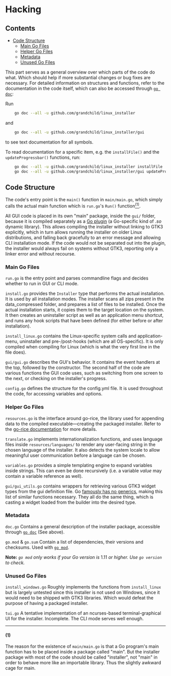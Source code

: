# Hacking

## Contents
* [Code Structure](#code-structure)
  * [Main Go Files](#main-go-files)
  * [Helper Go Files](#helper-go-files)
  * [Metadata](#metadata)
  * [Unused Go Files](#unused-go-files)

This part serves as a general overview over which parts of the code do what. Which
should help if more substantial changes or bug fixes are necessary. For detailed
information on structures and functions, refer to the documentation in the code itself,
which can also be accessed through
[`go doc`](https://golang.org/cmd/go/#hdr-Show_documentation_for_package_or_symbol):

Run
```bash
    go doc --all -u github.com/grandchild/linux_installer
```
and 
```bash
    go doc --all -u github.com/grandchild/linux_installer/gui
```

to see text documentation for all symbols.

To read documentation for a specific item, e.g. the `installFile()` and the
`updateProgressbar()` functions, run:

```bash
    go doc --all -u github.com/grandchild/linux_installer installFile
    go doc --all -u github.com/grandchild/linux_installer/gui updateProgressbar
```


## Code Structure

The code's entry point is the `main()` function in `main/main.go`, which simply calls
the actual main function which is `run.go`'s `Run()`
function[<sup>(1)</sup>](#1).

All GUI code is placed in its own "main" package, inside the `gui/` folder, because it
is compiled separately as a [Go plugin](https://golang.org/pkg/plugin/) (a Go-specific
kind of *.so* dynamic library). This allows compiling the installer without linking to
GTK3 explicitly, which in turn allows running the installer on older Linux
distributions, and falling back gracefully to an error message and allowing CLI
installation mode. If the code would not be separated out into the plugin, the installer
would always fail on systems without GTK3, reporting only a linker error and without
recourse.


### Main Go Files

`run.go` is the entry point and parses commandline flags and decides whether to run in
GUI or CLI mode.

`install.go` provides the `Installer` type that performs the actual installation. It is
used by all installation modes. The installer scans all zips present in the
data_compressed folder, and prepares a list of files to be installed. Once the actual
installation starts, it copies them to the target location on the system. It then
creates an uninstaller script as well as an application menu shortcut, and runs any hook
scripts that have been defined (for either before or after installation).

`install_linux.go` contains the Linux-specific system calls and application-menu,
uninstaller and pre-/post-hooks (which are all OS-specific). It is only compiled when
compiling for Linux (which is what the very first line in the file does).

`gui/gui.go` describes the GUI's behavior. It contains the event handlers at the top,
followed by the constructor. The second half of the code are various functions the GUI
code uses, such as switching from one screen to the next, or checking on the installer's
progress.

`config.go` defines the structure for the config.yml file. It is used throughout the
code, for accessing variables and options.


### Helper Go Files

`resources.go` is the interface around go-rice, the library used for appending data to
the compiled executable—creating the packaged installer. Refer to the [go-rice
documentation](https://github.com/GeertJohan/go.rice) for more details.

`translate.go` implements internationalization functions, and uses language files inside
`resources/languages/` to render any user-facing string in the chosen language of the
installer. It also detects the system locale to allow meaningful user communication
before a language can be chosen.

`variables.go` provides a simple templating engine to expand variables inside strings.
This can even be done recursively (i.e. a variable *value* may contain a variable
reference as well).

`gui/gui_utils.go` contains wrappers for retrieving various GTK3 widget types from the
gui definition file. Go [famously has no generics](https://golang.org/doc/faq#generics),
making this list of similar functions necessary. They all do the same thing, which is
casting a widget loaded from the builder into the desired type.


### Metadata

`doc.go` Contains a general description of the installer package, accessible through
[`go doc`](https://golang.org/cmd/doc/) (See above).

`go.mod` & `go.sum` Contain a list of dependencies, their versions and checksums. Used
with [`go mod`](https://golang.org/cmd/mod/).

**Note:** *`go mod` only works if your Go version is* 1.11 *or higher. Use `go version`
to check.*


### Unused Go Files

`install_windows.go` Roughly implements the functions from `install_linux` but is
largely untested since this installer is not used on Windows, since it would need to be
shipped with GTK3 libraries. Which would defeat the purpose of having a packaged
installer.

`tui.go` A tentative implementation of an ncurses-based terminal-graphical UI for the
installer. Incomplete. The CLI mode serves well enough.


---
#### (1)
The reason for the existence of `main/main.go` is that a Go program's main function has
to be placed inside a package called "main". But the installer package with most of the
code should be called "installer", not "main" in order to behave more like an importable
library. Thus the slightly awkward cage for main.
